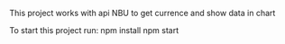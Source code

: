 This project works with api NBU to get currence and show data in chart

To start this project run:
npm install
npm start
